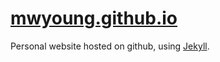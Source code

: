 # [mwyoung.github.io](https://mwyoung.github.io/)

Personal website hosted on github, using
[Jekyll](https://help.github.com/en/github/working-with-github-pages/about-github-pages-and-jekyll).
